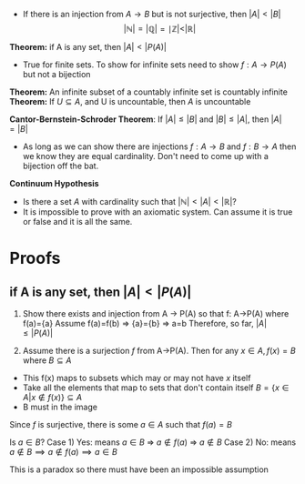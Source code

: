 - If there is an injection from $A\to B$ but is not surjective, then $|A|<|B|$ 
 $$
|\mathbb{N}|=|\mathbb{Q}|=\mid \mathbb{Z}| <|\mathbb{R}|
$$

**Theorem:** if A is any set, then $|A|<|P(A)|$
- True for finite sets. To show for infinite sets need to show $f:A\to P(A)$ but not a bijection

**Theorem:** An infinite subset of a countably infinite set is countably infinite
**Theorem:** If $U \subseteq A$, and U is uncountable, then $A$ is uncountable

**Cantor-Bernstein-Schroder Theorem**:
If $|A|\leq|B|$ and $|B|\leq|A|$, then $|A|=|B|$
- As long as we can show there are injections $f:A\to B$ and $f:B\to A$ then we know they are equal cardinality. Don't need to come up with a bijection off the bat.

**Continuum Hypothesis**
- Is there a set $A$ with cardinality such that $|\mathbb{N}|<|A|<|\mathbb{R}|$?
- It is impossible to prove with an axiomatic system. Can assume it is true or false and it is all the same. 

# Proofs
## if A is any set, then $|A|<|P(A)|$
1) Show there exists and injection from A -> P(A) so that f: A->P(A)
where f(a)={a}
	Assume f(a)=f(b) => {a}={b} => a=b
	Therefore, so far, $|A|\leq |P(A)|$

2) Assume there is a surjection $f$ from A->P(A). Then for any $x \in A, f(x)=B$ where $B\subseteq A$
- This f(x) maps to subsets which may or may not have $x$ itself
- Take all the elements that map to sets that don't contain itself $B=\{ x \in A | x \notin f(x)\}\subseteq A$
- B must in the image

Since $f$ is surjective, there is some $a \in A$ such that $f(a)=B$

Is $a \in B$?
Case 1) Yes: means $a \in B$ => $a \notin f(a)$ => $a \notin B$
Case 2) No: means $a \notin B \implies a \notin f(a) \implies a \in B$

This is a paradox so there must have been an impossible assumption
